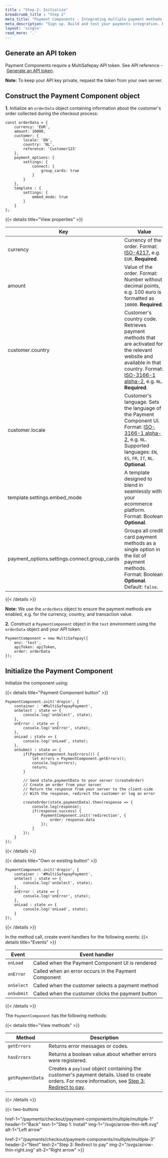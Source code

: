 ```yaml
---
title : "Step 2: Initialize"
breadcrumb_title : "Step 2"
meta_title: "Payment Components - Integrating multiple payment methods step 2 - MultiSafepay Docs"
meta_description: "Sign up. Build and test your payments integration. Explore our products and services. Use our API reference, SDKs, and wrappers. Get support."
layout: 'single'
read_more: '.'
--- 
```


## Generate an API token
Payment Components require a MultiSafepay API token. See API reference&nbsp;-&nbsp;[Generate an API token](/api/#generate-an-api-token).

**Note:** To keep your API key private, request the token from your own server. 

## Construct the Payment Component object

**1.** Initialize an `orderData` object containing information about the customer's order collected during the checkout process:

```
const orderData = {
    currency: 'EUR',
    amount: 10000,
    customer: {
        locale: 'EN',
        country: 'NL',
        reference: 'Customer123'
    },    
    payment_options: {
        settings: {
            connect: {
                group_cards: true
            }
        }
    },
    template : {
        settings: {
            embed_mode: true
        }
    }
};
```

{{< details title="View properties" >}}

| Key | Value |
| ---- | ---- |
| currency| Currency of the order. Format: [ISO-4217](https://en.wikipedia.org/wiki/ISO_4217), e.g. `EUR`. **Required**. |
| amount| Value of the order. Format: Number without decimal points, e.g. 100 euro is formatted as `10000`. **Required**. |
| customer.country| Customer's country code. Retrieves payment methods that are activated for the relevant website and available in that country. Format: [ISO-3166-1 alpha-2](https://en.wikipedia.org/wiki/ISO_3166-1_alpha-2), e.g. `NL`. **Required**. |
|customer.locale | Customer's language. Sets the language of the Payment Component UI. Format: [ISO-3166-1 alpha-2](https://en.wikipedia.org/wiki/ISO_3166-1_alpha-2), e.g. `NL`. Supported languages: `EN`, `ES`, `FR`, `IT`, `NL`. **Optional**.|
| template.settings.embed_mode| A template designed to blend in seamlessly with your ecommerce platform. Format:&nbsp;Boolean. **Optional**. |
|payment_options.settings.connect.group_cards| Groups all credit card payment methods as a single option in the list of payment methods. Format:&nbsp;Boolean. **Optional**. Default: `false`.|

{{< /details >}}

**Note:** We use the `orderData` object to ensure the payment methods are enabled, e.g. for the currency, country, and transaction value. 

**2.** Construct a `PaymentComponent` object in the `test` environment using the `orderData` object and your API token:

```
PaymentComponent = new MultiSafepay({
    env: 'test',
    apiToken: apiToken,
    order: orderData
});
```

## Initialize the Payment Component

Initialize the component using:

{{< details title="Payment Component button" >}}
```
PaymentComponent.init('dropin', {
    container : '#MultiSafepayPayment',
    onSelect : state => {
        console.log('onSelect', state);
    }, 
    onError : state => {
        console.log('onError', state);
    },
    onLoad : state => {
        console.log('onLoad', state);
    },
    onSubmit : state => {
        if(PaymentComponent.hasErrors()) {
            let errors = PaymentComponent.getErrors();
            console.log(errors);
            return;
        }

        // Send state.paymentData to your server (createOrder)
        // Create an order from your server
        // Return the response from your server to the client-side
        // With the response, redirect the customer or log an error

        createOrder(state.paymentData).then(response => {
            console.log(response);
            if(response.success) {
                PaymentComponent.init('redirection', {
                    order: response.data
                });
            }
        });
    }
});
```

{{< /details >}}

{{< details title="Own or existing button" >}}

```    
PaymentComponent.init('dropin', {
    container : '#MultiSafepayPayment',
    onSelect : state => {
        console.log('onSelect', state);
    }, 
    onError : state => {
        console.log('onError', state);
    },
    onLoad : state => {
        console.log('onLoad', state);
    }
});
``` 
{{< /details >}}

In the method call, create event handlers for the following events: 
{{< details title="Events" >}}

| Event | Event handler |
| ---- | ---- |
|`onLoad`| Called when the Payment Component UI is rendered |
|`onError`| Called when an error occurs in the Payment Component|
|`onSelect`| Called when the customer selects a payment method |
|`onSubmit`| Called when the customer clicks the payment button |

{{< /details >}}

The `PaymentComponent` has the following methods:

{{< details title="View methods" >}}

| Method | Description |
| ---- | ---- |
|`getErrors`| Returns error messages or codes.|
|`hasErrors`| Returns a boolean value about whether errors were registered. |
|`getPaymentData`| Creates a `payload` object containing the customer's payment details. Used to create orders. For more information, see [Step 3: Redirect to pay](/payments/checkout/payment-components/multiple/multiple-3/).|

{{< /details >}}

{{< two-buttons

href-1="/payments/checkout/payment-components/multiple/multiple-1" header-1="Back" text-1="Step 1: Install" img-1="/svgs/arrow-thin-left.svg" alt-1="Left arrow" 

href-2="/payments/checkout/payment-components/multiple/multiple-3" header-2="Next" text-2="Step 3: Redirect to pay" img-2="/svgs/arrow-thin-right.svg" alt-2="Right arrow" >}}



